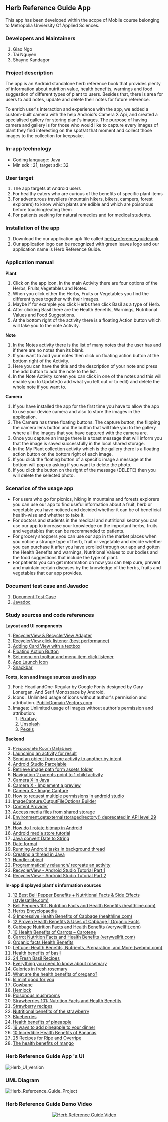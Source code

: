 ## Herb Reference Guide  App
This app has been developed within the scope of Mobile course belonging to Metropolia Unviersity Of Applied Sciences.

### Developers and Maintainers
1. Giao Ngo 
1. Tai Nguyen 
1. Shayne Kandagor 

### Project description
The app is an Android standalone herb reference book that provides plenty of information about nutrition value, health benefits, warnings and food  suggestion of different types of plant to users. Besides that, there is area for users to add notes, update and delete their notes for future reference.

To enrich user's  interaction and experience with the app, we added a custom-built camera with the help Android's Camera X Api, and created a specialised gallery for storing plant's images. The purpose of having camera and gallery is for those who would like to capture every images of plant they find interesting on the spot/at that moment and collect those images to the collection for keepsake.

### In-app technology
*  Coding language: Java
*  Min sdk : 21, target sdk: 32

###  User target
1. The app targets at Android users 
1. For healthy eaters who are curious of the benefits of specific plant items 
1. For adventurous travellers (mountain hikers, bikers, campers, forest explorers) to know  which plants are edible and which are poisonous  before touching/eating them 
1. For patients seeking for natural remedies and for medical students.

### Installation of the app
1. Download the our application apk file called  [herb_reference_guide.apk](https://drive.google.com/file/d/1JKpHGsQTQVOSpIM5ns3sbksXVxX1DqCK/view?usp=sharing)
1. Our application logo can be recognized with green leaves logo and our application name is Herb Reference Guide.

### Application manual
**Plant**
1. Click on the app icon. In the main Activity there are four options of the Herbs, Fruits,Vegetables and Notes.
1. When you click either the Herbs, Fruits or Vegetables you find the different types together with their images.
1. Maybe if for example you click Herbs then click Basil as a type of Herb.
1. After clicking Basil there are the Health Benefits, Warnings, Nutritional Values and Food Suggestions.
1. At the bottom right of the activity there is a floating Action button which will take you to the note Activity.

**Note**
1. In the Notes activity there is the list of many notes that the user has and if there are no notes then its blank.
1. If you want to add your notes then click on floating action button at the bottom right of the Activity.
1. Here you can have the title and the description of your note and press the add button to add the note to the list.
1. In the Note Activity screen you can click in one of the notes and this will enable you to Update(to add what you left out or to edit) and delete the whole note if you want to.

**Camera**
1. If you have installed the app for the first time you have to allow the app to use your device camera and also to store the images in the application.
1. The Camera has three floating buttons. The capture button, the flipping the camera lens button and the button that will take you to the gallery where all the images that you have captured with the camera are.
1. Once you capture an image there is a toast message that will inform you that the image is saved successfully in the local shared storage.
1. In the My Plant collection activity which is the gallery there is a floating action button on the bottom right of each image. 
1. If you click the floating button of a specific image a message at the bottom will pop up asking if you want to delete the photo.
1. If you click the button on the right of the message (DELETE) then you will delete the selected photo.

### Scenarios of the usage app
* For users who go for picnics, hiking in mountains and forests explorers you can use our app to find useful information about a fruit, herb or vegetable you have noticed and decided whether it can be of beneficial health-wise and whether to take it.
* For doctors and students in the medical and nutritional sector you can use our app to increase your knowledge on the important herbs, fruits and vegetables that can be recommended to patients.
* For grocery shoppers you can use our app in the market places when you notice a strange type of herb, fruit or vegetable and decide whether you can purchase it after you have scrolled through our app and gotten the Health Benefits and warnings, Nutritional Values to our bodies and the food suggestions that include the type of plant.
* For patients you can get information on how you can help cure, prevent and maintain certain diseases by the knowledge of the herbs, fruits and vegetables that our app provides.


### Document test case and Javadoc

1. [Document Test Case](https://docs.google.com/document/d/1dYyVx79O6v3mLDUfCLSHCA7NKpzyc5xV/edit?usp=sharing&ouid=114237886261926611764&rtpof=true&sd=true)
1. [Javadoc](https://users.metropolia.fi/~phatn/HerbReferenceGuide/)

### Study sources and code references

**Layout and UI components**

1. [RecyclerView & RecyclerView Adapter](https://www.youtube.com/watch?v=18VcnYN5_LM&ab_channel=Stevdza-San)
1. [RecyclerView click listener (best performance)](https://www.youtube.com/watch?v=7GPUpvcU1FE&ab_channel=PracticalCoding) 
1. [Adding Card View with a textbox](https://developer.android.com/guide/topics/ui/layout/cardview)
1. [Floating Action Button](https://developer.android.com/guide/topics/ui/floating-action-button) 
1. [Set menu on toolbar and menu item click listener](https://stackoverflow.com/questions/7479992/handling-a-menu-item-click-event-android) 
1. [App Launch Icon](https://stock.adobe.com/search/images?filters%5Bcontent_type%3Azip_vector%5D=1&filters%5Borientation%5D=vertical%2Csquare&filters%5Borientation_type%5D%5Bis_square%5D=true&filters%5Bcontent_type%3Aimage%5D=1&order=relevance&safe_search=1&limit=100&search_page=1&search_type=filter-select&acp=&aco=herbal+icon&k=herbal+icon&get_facets=1&asset_id=275377040) 
1. [Snackbar](https://material.io/components/snackbars/android#theming-snackbars) 

**Fonts, Icon and Image sources used in app**

1. Font: HeadlandOne-Regular by Google Fonts designed by Gary Lonergan. And Serif Monospace by Android.
1. Icons : Unlimited usage of icons without author's permission and attribution. [PublicDomain Vectors.com](https://publicdomainvectors.org/)
1. Images: Unlimited  usage of images without author's permission and attribution: 
    1. [Pixabay](https://pixabay.com/)
    1. [Unsplash](https://unsplash.com/)
    1. [Pexels](https://www.pexels.com/)

**Backend**

1. [Prepopulate Room Database](https://www.youtube.com/watch?v=pe28WeQ0VCc&ab_channel=Stevdza-San)
1. [Launching an activity for result](https://developer.android.com/training/basics/intents/result) 
1. [Send an object from one activity to another by intent](https://stackoverflow.com/questions/2139134/how-to-send-an-object-from-one-android-activity-to-another-using-intents) 
1. [Android Studio Parcelable](https://developer.android.com/reference/android/os/Parcelable) 
1. [Retrieve image path form assets folder](https://stackoverflow.com/questions/25053716/how-to-get-image-from-android-asset/25054318) 
1. [Navigation 2 parents point to 1 child activity](https://stackoverflow.com/questions/19893342/how-to-implement-up-navigation-in-android-for-2-parents-that-point-to-1-child-ac/20145765) 
1. [Camera X in Java](https://www.youtube.com/watch?v=IrwhjDtpIU0&ab_channel=CodingReel) 
1. [Camera X - Implement a preview](https://developer.android.com/training/camerax/preview) 
1. [Camera X - Image Capture](https://developer.android.com/training/camerax/take-photo) 
1. [How to request multiple permissions in android studio](https://www.youtube.com/watch?v=nkayHRT8D_w&ab_channel=Foxandroid) 
1. [ImageCapture.OutputFileOptions.Builder](https://developer.android.com/reference/androidx/camera/core/ImageCapture.OutputFileOptions.Builder)
1. [Content Provider](https://developer.android.com/guide/topics/providers/content-provider-basics) 
1. [Access media files from shared storage](https://developer.android.google.cn/training/data-storage/shared/media?hl=en#java) 
1. [Environment.getexternalstoragedirectory() deprecated in API level 29 java](https://stackoverflow.com/questions/57116335/environment-getexternalstoragedirectory-deprecated-in-api-level-29-java) 
1. [How do I rotate bitmap in Android](https://stackoverflow.com/questions/29982528/how-do-i-rotate-a-bitmap-in-android) 
1. [Android media store tutorial](https://www.androiddevelopersolutions.com/2015/12/android-media-store-tutorial-list-all.html) 
1. [Java convert Date to String](https://www.javatpoint.com/java-date-to-string) 
1. [Date format](https://developer.android.com/reference/java/text/DateFormat)
1. [Running Android tasks in background thread](https://www.youtube.com/watch?v=IVFWC0rwfL4&ab_channel=CodingPursuits) 
1. [Creating a thread in Java](https://www.javatpoint.com/how-to-create-a-thread-in-java)
1. [Handler object](https://developer.android.com/reference/android/os/Handler#sendMessage(android.os.Message))
1. [Programmatically relaunch/ recreate an activity](https://stackoverflow.com/questions/2486934/programmatically-relaunch-recreate-an-activity)
1. [RecyclerView - Android Studio Tutorial Part 1](https://www.youtube.com/watch?v=18VcnYN5_LM&t=606s&ab_channel=Stevdza-San)
1. [RecyclerView - Android Studio Tutorial Part 2](https://www.youtube.com/watch?v=xgpLYwEmlO0&ab_channel=Stevdza-San)

**In-app displayed plant's information sources**

1. [12 Best Bell Pepper Benefits + Nutritional Facts & Side Effects (stylesatlife.com)](https://stylesatlife.com/articles/bell-pepper-benefits/)
1. [Bell Peppers 101: Nutrition Facts and Health Benefits (healthline.com)](https://www.healthline.com/nutrition/foods/bell-peppers#vitamins-and-minerals) 
1. [Herbs Encyclopaedia](https://play.google.com/store/apps/details?id=com.e_steps.herbs&hl=en&gl=US)
1. [9 Impressive Health Benefits of Cabbage (healthline.com)](https://www.healthline.com/nutrition/benefits-of-cabbage#TOC_TITLE_HDR_9)
1. [12 Proven Health Benefits & Uses of Cabbage | Organic Facts](https://www.organicfacts.net/health-benefits/vegetable/health-benefits-of-cabbage.html)
1. [Cabbage Nutrition Facts and Health Benefits (verywellfit.com)](https://www.verywellfit.com/cabbage-nutrition-facts-calories-and-health-benefit-4117541#toc-health-benefits)
1. [10 Health Benefits of Carrots – Carotene](https://www.carotene.org/10-health-benefits-carrots/)
1. [Carrot Nutrition Facts and Health Benefits (verywellfit.com)](https://www.verywellfit.com/calories-in-carrots-3495643)
1. [Organic facts Health Benefits](https://www.organicfacts.net/health-benefits/vegetable/health-benefits-of-lettuce.html) 
1. [Lettuce: Health Benefits, Nutrients, Preparation, and More (webmd.com)](https://www.webmd.com/diet/health-benefits-lettuce) 
1. [Health benefits of basil](https://www.medicalnewstoday.com/articles/266425)
1. [24 Fresh Basil Recipes](https://insanelygoodrecipes.com/basil-recipes/) 
1. [Everything you need to know  about rosemary](https://www.medicalnewstoday.com/articles/266370) 
1. [Calories in fresh rosemary](https://www.nutritionix.com/food/fresh-rosemary) 
1. [What are the health benefits of oregano?](https://www.medicalnewstoday.com/articles/266259#nutrition)
1. [Is mint good for you](https://www.medicalnewstoday.com/articles/275944#_noHeaderPrefixedContent) 
1. [Cowbane](https://luontoportti.com/en/t/228/cowbane) 
1. [Hemlock](https://luontoportti.com/en/t/1448/hemlock) 
1. [Poisonous mushrooms](https://www.arktisetaromit.fi/en/mushrooms/poisonous%20mushrooms/) 
1. [Strawberries 101: Nutrition Facts and Health Benefits](https://www.healthline.com/nutrition/foods/strawberries)
1. [Strawberry  recipes](https://www.allrecipes.com/recipes/1110/fruits-and-vegetables/fruits/berries/strawberries/) 
1. [Nutritional benefits of the strawberry](https://www.webmd.com/diet/features/nutritional-benefits-of-the-strawberry) 
1. [Blueberries](https://blueberry.org/health-benefits/nutrition-facts/)  
1. [Health benefits of pineapple](https://www.webmd.com/food-recipes/benefits-pineapple) 
1. [19  ways  to add pineapple to your dinner](https://www.delish.com/cooking/g1124/savory-pineapple-recipes/) 
1. [10 Incredible Health Benefits of Bananas](https://isha.sadhguru.org/us/en/blog/article/10-incredible-health-benefits-of-bananas?gclid=Cj0KCQiAxoiQBhCRARIsAPsvo-wMO_LuA8dfp7D1RP8hfqDvJXOlYVQ9-l0iHBRLhd-Q-5DwfqLIdBcaArp6EALw_wcB)
1. [25 Recipes for Ripe and Overripe](https://www.forksoverknives.com/recipes/vegan-menus-collections/banana-recipes-ways-to-use-ripe-overripe-bananas/) 
1. [The health benefits of mango](https://www.bbcgoodfood.com/howto/guide/health-benefits-mango)

### Herb Reference Guide App 's UI

![Herb_UI_version](https://user-images.githubusercontent.com/83873333/159903633-6d1b6a32-a87e-4690-b8a3-67967ee3c1ca.png)

### UML Diagram

![Herb_Refercence_Guide_Project](https://user-images.githubusercontent.com/83873333/159903656-5ebb1f08-be7e-40ca-9a2e-09367ea64854.jpg)

### Herb Reference Guide Demo Video

<div align="center">

[![Herb Reference Guide Video](http://img.youtube.com/vi/7WMcCnOmJG4/0.jpg)](http://www.youtube.com/watch?v=7WMcCnOmJG4 "Herb Reference Guide Video")

</div>
